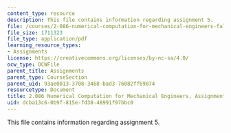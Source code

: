```yaml
---
content_type: resource
description: This file contains information regarding assignment 5.
file: /courses/2-086-numerical-computation-for-mechanical-engineers-fall-2014/dcba13c60b9f815efd3848991f97bbc0_MIT2_086F14_Assignment_5.pdf
file_size: 1711323
file_type: application/pdf
learning_resource_types:
- Assignments
license: https://creativecommons.org/licenses/by-nc-sa/4.0/
ocw_type: OCWFile
parent_title: Assignments
parent_type: CourseSection
parent_uid: 93ae0013-3708-3468-bad3-76082ff69074
resourcetype: Document
title: 2.086 Numerical Computation for Mechanical Engineers, Assignment 5
uid: dcba13c6-0b9f-815e-fd38-48991f97bbc0
---
```

This file contains information regarding assignment 5.